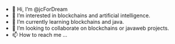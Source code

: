 - 👋 Hi, I’m @jcForDream
- 👀 I’m interested in blockchains and artificial intelligence.
- 🌱 I’m currently learning blockchains and java.
- 💞️ I’m looking to collaborate on blockchains or javaweb projects.
- 📫 How to reach me ...

<!---
jcForDream/jcForDream is a ✨ special ✨ repository because its `README.md` (this file) appears on your GitHub profile.
You can click the Preview link to take a look at your changes.
--->
